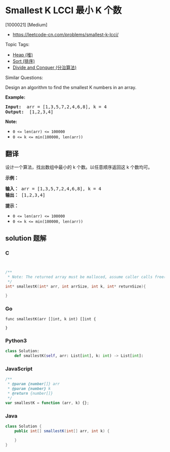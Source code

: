 # Smallest K LCCI 最小 K 个数

[1000021] [Medium]

- https://leetcode-cn.com/problems/smallest-k-lcci/

Topic Tags:

- [Heap (堆)](https://leetcode-cn.com/tag/heap/)
- [Sort (排序)](https://leetcode-cn.com/tag/sort/)
- [Divide and Conquer (分治算法)](https://leetcode-cn.com/tag/divide-and-conquer/)

Similar Questions:

Design an algorithm to find the smallest K numbers in an array.

**Example:**

<pre><strong>Input: </strong> arr = [1,3,5,7,2,4,6,8], k = 4
<strong>Output: </strong> [1,2,3,4]
</pre>

**Note:**

- `0 <= len(arr) <= 100000`
- `0 <= k <= min(100000, len(arr))`

## 翻译

设计一个算法，找出数组中最小的 k 个数。以任意顺序返回这 k 个数均可。

**示例：**

<pre><strong>输入：</strong> arr = [1,3,5,7,2,4,6,8], k = 4
<strong>输出：</strong> [1,2,3,4]
</pre>

**提示：**

- `0 <= len(arr) <= 100000`
- `0 <= k <= min(100000, len(arr))`

## solution 题解

### C

```c


/**
 * Note: The returned array must be malloced, assume caller calls free().
 */
int* smallestK(int* arr, int arrSize, int k, int* returnSize){

}


```

### Go

```golang
func smallestK(arr []int, k int) []int {

}
```

### Python3

```python
class Solution:
    def smallestK(self, arr: List[int], k: int) -> List[int]:
```

### JavaScript

```javascript
/**
 * @param {number[]} arr
 * @param {number} k
 * @return {number[]}
 */
var smallestK = function (arr, k) {};
```

### Java

```java
class Solution {
    public int[] smallestK(int[] arr, int k) {

    }
}
```
